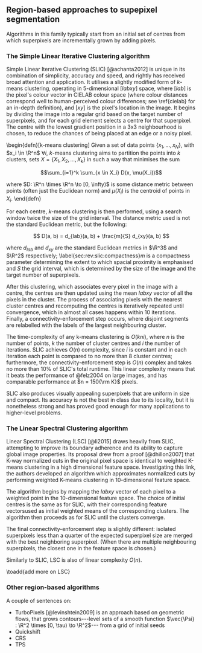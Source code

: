 ## Region-based approaches to supepixel segmentation

Algorithms in this family typically start from an initial set of centres from which superpixels are incrementally grown by adding pixels.

### The Simple Linear Iterative Clustering algorithm

Simple Linear Iterative Clustering (SLIC) [@achanta2012] is unique in its combination of simplicity, accuracy and speed, and rightly has received broad attention and application. It utilises a slightly modified form of $k$-means clustering, operating in 5-dimensional $[labxy]$ space, where $[lab]$ is the pixel's colour vector in CIELAB colour space (where colour distances correspond well to human-perceived colour differences; see \ref{cielab} for an in-depth definition), and $[xy]$ is the pixel's location in the image. It begins by dividing the image into a regular grid based on the target number of superpixels, and for each grid element selects a centre for that superpixel. The centre with the lowest gradient position in a 3x3 neighbourhood is chosen, to reduce the chances of being placed at an edge or a noisy pixel.

\begin{defn}[k-means clustering]
Given a set of data points $\{x_1, ..., x_N\}$, with $x_i \in \R^n$  $\forall i$, $k$-means clustering aims to partition the points into $k$ clusters, sets $X = \{X_1, X_2, ..., X_k \}$ in such a way that minimises the sum

$$\sum_{i=1}^k \sum_{x \in X_i} D(x, \mu(X_i))$$

where $D: \R^n \times \R^n \to [0, \infty)$ is some distance metric between points (often just the Euclidean norm) and $\mu(X_i)$ is the centroid of points in $X_i$.
\end{defn}

For each centre, $k$-means clustering is then performed, using a search window twice the size of the grid interval. The distance metric used is not the standard Euclidean metric, but the following:

$$
D(a, b) = d_{lab}(a, b) + \frac{m}{S} d_{xy}(a, b)
$$

where $d_{lab}$ and $d_{xy}$ are the standard Euclidean metrics in $\R^3$ and $\R^2$ respectively; \label{sec:rev:slic:compactness}$m$ is a compactness parameter determining the extent to which spacial proximity is emphasised and $S$ the grid interval, which is determined by the size of the image and the target number of superpixels.

After this clustering, which associates every pixel in the image with a centre, the centres are then updated using the mean $labxy$ vector of all the pixels in the cluster. The process of associating pixels with the nearest cluster centres and recomputing the centres is iteratively repeated until convergence, which in almost all cases happens within 10 iterations.  
Finally, a connectivity-enforcement step occurs, where disjoint segments are relabelled with the labels of the largest neighbouring cluster.

The time-complexity of any k-means clustering is $O(kni)$, where $n$ is the number of points, $k$ the number of cluster centres and $i$ the number of iterations. SLIC achieves $O(n)$ complexity, since $i$ is constant and in each iteration each point is compared to no more than 8 cluster centres; furthermore, the connectivity-enforcement step is $O(n)$ complex and takes no more than 10% of SLIC's total runtime. This linear complexity means that it beats the performance of @felz2004 on large images, and has comparable performance at $n = 150{\rm K}$ pixels.

SLIC also produces visually appealing superpixels that are uniform in size and compact. Its accuracy is not the best in class due to its locality, but it is nonetheless strong and has proved good enough for many applications to higher-level problems.

### The Linear Spectral Clustering algorithm

Linear Spectral Clustering (LSC) [@li2015] draws heavily from SLIC, attempting to improve its boundary adherence and its ability to capture global image properties. Its proposal drew from a proof [@dhillon2007] that K-way normalized cuts in the original pixel space is identical to weighted K-means clustering in a high dimensional
feature space. Investigating this link, the authors developed an algorithm which approximates normalized cuts by performing weighted K-means clustering in 10-dimensional feature space.

The algorithm begins by mapping the $labxy$ vector of each pixel to a weighted point in the 10-dimensional feature space. The choice of initial centres is the same as for SLIC, with their corresponding feature vectorsused as initial weighted means of the corresponding clusters. The algorithm then proceeds as for SLIC until the clusters converge.

The final connectivity-enforcement step is slightly different: isolated superpixels less than a quarter of the expected
superpixel size are merged with the best neighboring superpixel. (When there are multiple neighbouring superpixels, the closest one in the feature
space is chosen.)

Similarly to SLIC, LSC is also of linear complexity $O(n)$.

\toadd{add more on LSC}

<!-- ### The TurboPixels algorithm
TurboPixels [@levinshtein2009] is an approach based on geometric flows, that grows contours---level sets of a smooth function $\vec{\Psi} : \R^2 \times [0, \tau) \to \R^2$--- from a grid of initial seeds, which are evolved according to the equation 

$$
\Psi_t = -v \norm{\nabla \Psi}_2
$$
where $\Psi_t$ is the time derivative of $\Psi$ and the speed $v$ describes the future evolution of the contour. In practice, $\Psi$ is set to be the signed euclidean distance of each pixel to the contour, though other formulations are possible [@levinshtein2009]. 

The evolution of the level sets is discretised using 
$$\Psi^{(T+1)} = \Psi^{(T)} - v_I v_B \norm{\nabla \Psi^{(T)}} \Delta t,$$
where the product of two speeds $v_I v_B$ (where $v_I$ depends on the image content, drawing superpixel edges to edges in the image, and $v_B$ prevents superpixel overlaps) is the most important part of the algorithm.

Turbopixels produces superpixels that are compact and uniform, but often at the expense of minimising reconstruction error and maximising edge adherence. This can be rectified by running the algorithm with a higher number of target superpixels. This increase actually does not make a signficant difference to runtime, which like SLIC and LSC has linear time complexity $O(n)$ in the number of pixels. However, in practice its runtime is around 45 seconds for 150k-pixel images, so it is not useable in many applications. -->

### Other region-based algorithms

A couple of sentences on:

 - TurboPixels [@levinshtein2009] is an approach based on geometric flows, that grows contours---level sets of a smooth function $\vec{\Psi} : \R^2 \times [0, \tau) \to \R^2$--- from a grid of initial seeds
 - Quickshift
 - CRS
 - TPS


